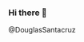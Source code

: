 ### Hi there 👋

@DouglasSantacruz

<!--
**PandaDeveloperOfficial/PandaDeveloperOfficial** is a ✨ _special_ ✨ repository because its `README.md` (this file) appears on your GitHub profile.
